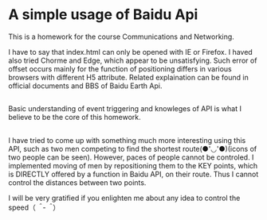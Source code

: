 # A simple usage of Baidu Api 

This is a homework for the course Communications and Networking.

I have to say that index.html can only be opened with IE or Firefox. I haved also tried Chorme and Edge, which appear to be unsatisfying. Such error of offset occurs mainly for the function of positioning differs in various browsers with different H5 attribute. Related explaination can be found in official documents and BBS of Baidu Earth Api.

## 
Basic understanding of event triggering and knowleges of API is what I believe to be the core of this homework. 

##
I have tried to come up with something much more interesting using this API, such as two men competing to find the shortest route(●'◡'●)(icons of two people can be seen). However, paces of people cannot be controled. I implemented moving of men by repositioning them to the KEY points, which is DIRECTLY offered by a function in Baidu API, on their route. Thus I cannot control the distances between two points.

I will be very gratified if you enlighten me about any idea to control the speed（*＾-＾*）

